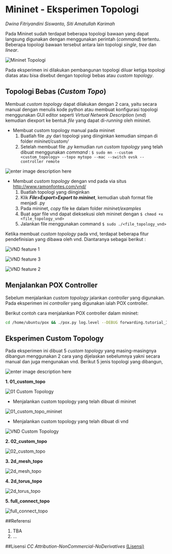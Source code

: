 # Mininet - Eksperimen Topologi

*Dwina Fitriyandini Siswanto, Siti Amatullah Karimah*

Pada Mininet sudah terdapat beberapa topologi bawaan yang dapat langsung digunakan dengan menggunakan perintah (*command*) tertentu. Beberapa topologi bawaan tersebut antara lain topologi *single*, *tree* dan *linear*.

![Mininet Topologi](./assets/mininet_topo.jpg "mininet_topo.jpg")

Pada eksperimen ini dilakukan pembangunan topologi diluar ketiga topologi diatas atau bisa disebut dengan topologi bebas atau *custom topology*.

## Topologi Bebas (*Custom Topo*)
Membuat *custom topology* dapat dilakukan dengan 2 cara, yaitu secara manual dengan menulis kode python atau membuat konfigurasi topologi menggunakan GUI editor seperti *Virtual Network Description* (vnd) kemudian diexport ke bentuk *file* yang dapat di-*running* oleh mininet.

- Membuat custom topology manual pada mininet
   1. Buatlah file *.py* dari topologi yang diinginkan kemudian simpan di folder *mininet/custom/*
   2. Setelah membuat file *.py* kemudian *run* *custom topology* yang telah dibuat menggunakan *command* :
`$ sudo mn --custom <custom_topology> --topo mytopo --mac --switch ovsk --controller remote`

![enter image description here](./assets/mininet_topo.jpg "vnd.jpg")

- Membuat *custom topology* dengan vnd pada via situs http://www.ramonfontes.com/vnd/
  1. Buatlah topologi yang diinginkan
  2. Klik ***File*>*Export*>*Export to mininet***, kemudian ubah format file menjadi .py
  3. Pada mininet, *copy* file ke dalam folder *mininet/examples*
  4. Buat agar file vnd dapat dieksekusi oleh mininet dengan
     `$ chmod +x <file_topology_vnd>`
  5. Jalankan file menggunakan command
	`$ sudo ./<file_topology_vnd>`

Ketika membuat *custom topology* pada vnd, terdapat beberapa fitur pendefinisian yang dibawa oleh vnd. Diantaranya sebagai berikut :

![VND feature 1](./assets/vnd-feature-1.jpg "vnd-feature-1.jpg")

![VND feature 3](./assets/vnd-feature-3.jpg "vnd-feature-3.jpg")

![VND feature 2](./assets/vnd-feature-2.jpg "vnd-feature-2.jpg")


## Menjalankan POX Controller
Sebelum menjalankan *custom topology* jalankan *controller* yang digunakan. Pada eksperimen ini *controller* yang digunakan ialah POX controller.

Berikut contoh cara menjalankan POX controller dalam mininet:
```bash
cd /home/ubuntu/pox && ./pox.py log.level --DEBUG forwarding.tutorial_I2_hub
```

## Eksperimen Custom Topology
Pada eksperimen ini dibuat 5 *custom topology* yang masing-masingnya dibangun menggunakan 2 cara yang dijelaskan sebelumnya yakni secara manual dan juga mengunakan vnd. Berikut 5 jenis topologi yang dibangun,

![enter image description here](./assets/custom_topology.jpg "custom_topology.jpg")


**1. 01_custom_topo**

![01 Custom Topology](./assets/01_custom_topo.jpg "01_custom_topo.jpg")

- Menjalankan custom topology yang telah dibuat di mininet

![01_custom_topo_mininet](./assets/01_custom_topo_mininet.jpg "01_custom_topo_mininet.jpg")

- Menjalankan custom topology yang telah dibuat di vnd

![VND Custom Topology](./assets/01_custom_topo_vnd.jpg "01_custom_topo_vnd.jpg")


**2.	02_custom_topo**

![02_custom_topo](./assets/02_custom_topo.jpg "02_custom_topo.jpg")

**3.	2d_mesh_topo**

![2d_mesh_topo](./assets/2d_mesh_topo.jpg "2d_mesh_topo.jpg")

**4. 2d_torus_topo**

![2d_torus_topo](./assets/2d_torus_topo.jpg "2d_torus_topo.jpg")

**5. full_connect_topo**

![full_connect_topo](./assets/full_connect_topo.jpg "full_connect_topo.jpg")

##Referensi

1. TBA
2. ...

##Lisensi
*CC Attribution-NonCommercial-NoDerivatives*
[(Lisensi)](http://creativecommons.org/licenses/by-nc-nd/4.0/)
